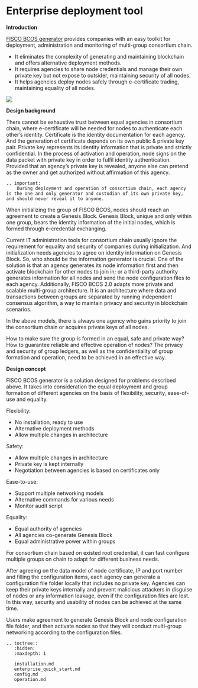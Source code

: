 # Enterprise deployment tool

**Introduction**

[FISCO BCOS generator](https://github.com/FISCO-BCOS/generator) provides companies with an easy toolkit for deployment, administration and monitoring of multi-group consortium chain.

- It eliminates the complexity of generating and maintaining blockchain and offers alternative deployment methods.
- It requires agencies to share node credentials and manage their own private key but not expose to outsider, maintaining security of all nodes.
- It helps agencies deploy nodes safely through e-certificate trading, maintaining equality of all nodes.

![](../../images/enterprise/toolshow.png)

**Design background**

There cannot be exhaustive trust between equal agencies in consortium chain, where e-certificate will be needed for nodes to authenticate each other’s identity.
Certificate is the identity documentation for each agency. And the generation of certificate depends on its own public & private key pair. Private key represents its identity information that is private and strictly confidential. In the process of activation and operation, node signs on the data packet with private key in order to fulfil identity authentication. Provided that an agency’s private key is revealed, anyone else can pretend as the owner and get authorized without affirmation of this agency.

```eval_rst
.. important:
    During deployment and operation of consortium chain, each agency is the one and only generator and custodian of its own private key, and should never reveal it to anyone.
```

When initializing the group of FISCO BCOS, nodes should reach an agreement to create a Genesis Block. Genesis Block, unique and only within one group, bears the identity information of the initial nodes, which is formed through e-credential exchanging.

Current IT administration tools for consortium chain usually ignore the requirement for equality and security of companies during initialization. And initialization needs agencies to agree on identity information on Genesis Block. So, who should be the information generator is crucial. One of the solution is that an agency generates its node information first and then activate blockchain for other nodes to join in; or a third-party authority generates information for all nodes and send the node configuration files to each agency.
Additionally, FISCO BCOS 2.0 adapts more private and scalable multi-group architecture. It is an architecture where data and transactions between groups are separated by running independent consensus algorithm, a way to maintain privacy and security in blockchain scenarios.

In the above models, there is always one agency who gains priority to join the consortium chain or acquires private keys of all nodes.

How to make sure the group is formed in an equal, safe and private way? How to guarantee reliable and effective operation of nodes? The privacy and security of group ledgers, as well as the confidentiality of group formation and operation, need to be achieved in an effective way.

**Design concept**

FISCO BCOS generator is a solution designed for problems described above. It takes into consideration the equal deployment and group formation of different agencies on the basis of flexibility, security, ease-of-use and equality.

Flexibility:

- No installation, ready to use
- Alternative deployment methods
- Allow multiple changes in architecture

Safety:

- Allow multiple changes in architecture
- Private key is kept internally
- Negotiation between agencies is based on certificates only

Ease-to-use:

- Support multiple networking models
- Alternative commands for various needs
- Monitor audit script

Equality:

- Equal authority of agencies
- All agencies co-generate Genesis Block
- Equal administrative power within groups

For consortium chain based on existed root credential, it can fast configure multiple groups on chain to adapt for different business needs.

After agreeing on the data model of node certificate, IP and port number and filling the configuration items, each agency can generate a configuration file folder locally that includes no private key. Agencies can keep their private keys internally and prevent malicious attackers in disguise of nodes or any information leakage, even if the configuration files are lost. In this way, security and usability of nodes can be achieved at the same time.

Users make agreement to generate Genesis Block and node configuration file folder, and then activate nodes so that they will conduct multi-group networking according to the configuration files.

```eval_rst
.. toctree::
   :hidden:
   :maxdepth: 1

   installation.md
   enterprise_quick_start.md
   config.md
   operation.md
```

